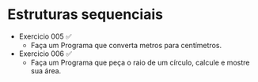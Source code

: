 # Estruturas sequenciais
- Exercicio 005 ✅
    - Faça um Programa que converta metros para centímetros. 
- Exercicio 006 ✅
    - Faça um Programa que peça o raio de um círculo, calcule e mostre sua área.